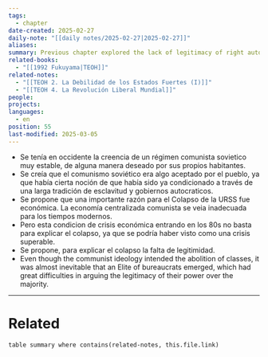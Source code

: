 ```yaml
---
tags:
  - chapter
date-created: 2025-02-27
daily-note: "[[daily notes/2025-02-27|2025-02-27]]"
aliases: 
summary: Previous chapter explored the lack of legitimacy of right autoritarian, or totalitarian regimes, this chapter explores the weakneses of such regimes but from the left, like in the Soviet Union. Again, beyond economic and cultural aspects, a lack of legitimacy of the power held by the regimes is seen by Fukuyama as the ultimate weakness that determined the fall of such regimes, like the Soviet Union.
related-books:
  - "[[1992 Fukuyama|TEOH]]"
related-notes:
  - "[[TEOH 2. La Debilidad de los Estados Fuertes (I)]]"
  - "[[TEOH 4. La Revolución Liberal Mundial]]"
people: 
projects: 
languages:
  - en
position: 55
last-modified: 2025-03-05
---
```


- Se tenía en occidente la creencia de un régimen comunista sovietico muy estable, de alguna manera deseado por sus propios habitantes.
- Se creía que el comunismo soviético era algo aceptado por el pueblo, ya que había cierta noción de que había sido ya condicionado a través de una larga tradición de esclavitud y gobiernos autocraticos.
- Se propone que una importante razón para el Colapso de la URSS fue económica.  La economía centralizada comunista se veia inadecuada para los tiempos modernos.
- Pero esta condicion de crisis económica entrando en los 80s no basta para explicar el colapso, ya que se podría haber visto como una crisis superable.
- Se propone, para explicar el colapso la falta de legitimidad.
- Even though the communist ideology intended the abolition of classes, it was almost inevitable that an Elite of bureaucrats emerged, which had great difficulties in arguing the legitimacy of their power over the majority.

---

# Related

```dataview
table summary where contains(related-notes, this.file.link)
```